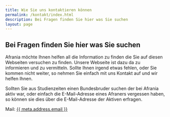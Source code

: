 ```yaml
---
title: Wie Sie uns kontaktieren können
permalink: /kontakt/index.html
description: Bei Fragen finden Sie hier was Sie suchen
layout: page
---
```


## Bei Fragen finden Sie hier was Sie suchen

Afrania möchte Ihnen helfen all die Information zu finden die Sie auf diesen Webseiten versuchen zu finden. Unsere Webseite ist dazu da zu informieren und zu vermitteln. Sollte Ihnen irgend etwas fehlen, oder Sie kommen nicht weiter, so nehmen Sie einfach mit uns Kontakt auf und wir helfen Ihnen.

Sollten Sie aus Studienzeiten einen Bundesbruder suchen der bei Afrania aktiv war, oder einfach die E-Mail-Adresse eines Afraners vergessen haben, so können sie dies über die E-Mail-Adresse der Aktiven erfragen.

Mail: <a href="mailto:{{ meta.address.email }}">{{ meta.address.email }}</a>
